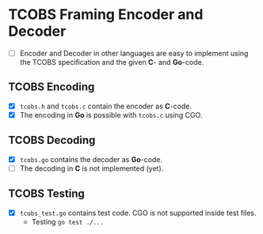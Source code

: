 # TCOBS Framing Encoder and Decoder

- [ ] Encoder and Decoder in other languages are easy to implement using the TCOBS specification and the given **C**- and **Go**-code.

## TCOBS Encoding

- [x] `tcobs.h` and `tcobs.c` contain the encoder as **C**-code.
- [x] The encoding in **Go** is possible with `tcobs.c` using CGO.

## TCOBS Decoding

- [x] `tcobs.go` contains the decoder as **Go**-code.
- [ ] The decoding in **C** is not implemented (yet).

## TCOBS Testing

- [x] `tcobs_test.go` contains test code. CGO is not supported inside test files.
  - Testing `go test ./...`
